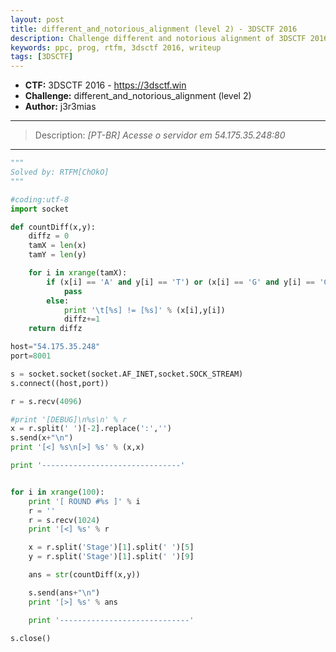 ```yaml
---
layout: post
title: different_and_notorious_alignment (level 2) - 3DSCTF 2016
description: Challenge different and notorious alignment of 3DSCTF 2016
keywords: ppc, prog, rtfm, 3dsctf 2016, writeup
tags: [3DSCTF]
---
```

 
* **CTF:** 3DSCTF 2016 - https://3dsctf.win
* **Challenge:** different_and_notorious_alignment (level 2)
* **Author:** j3r3mias
****
>Description: _[PT-BR] Acesse o servidor em 54.175.35.248:80_
****
```python
"""
Solved by: RTFM[ChOkO]
"""

#coding:utf-8
import socket

def countDiff(x,y):
    diffz = 0
    tamX = len(x)
    tamY = len(y)

    for i in xrange(tamX):
        if (x[i] == 'A' and y[i] == 'T') or (x[i] == 'G' and y[i] == 'C'):
            pass
        else:
            print '\t[%s] != [%s]' % (x[i],y[i])
            diffz+=1
    return diffz

host="54.175.35.248"
port=8001

s = socket.socket(socket.AF_INET,socket.SOCK_STREAM)
s.connect((host,port))

r = s.recv(4096)

#print '[DEBUG]\n%s\n' % r
x = r.split(' ')[-2].replace(':','')
s.send(x+"\n")
print '[<] %s\n[>] %s' % (x,x)

print '-------------------------------'


for i in xrange(100):
    print '[ ROUND #%s ]' % i
    r = ''
    r = s.recv(1024)
    print '[<] %s' % r

    x = r.split('Stage')[1].split(' ')[5]
    y = r.split('Stage')[1].split(' ')[9]

    ans = str(countDiff(x,y))

    s.send(ans+"\n")
    print '[>] %s' % ans

    print '-----------------------------'

s.close()
```
